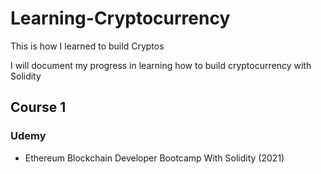 # Learning-Cryptocurrency

This is how I learned to build Cryptos

I will document my progress in learning how to build cryptocurrency with Solidity

## Course 1

### Udemy

- Ethereum Blockchain Developer Bootcamp With Solidity (2021)
